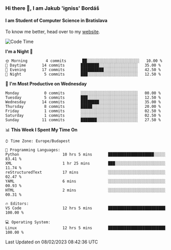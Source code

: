 ### Hi there 👋, I am Jakub 'igniss' Bordáš

#### I am Student of Computer Science in Bratislava
To know me better, head over to my [website](https://bordas.sk).


<!--START_SECTION:waka-->
![Code Time](http://img.shields.io/badge/Code%20Time-1%2C033%20hrs%2024%20mins-blue)

**I'm a Night 🦉** 

```text
🌞 Morning        4 commits       ██░░░░░░░░░░░░░░░░░░░░░░░   10.00 % 
🌆 Daytime       14 commits       ████████░░░░░░░░░░░░░░░░░   35.00 % 
🌃 Evening       17 commits       ██████████░░░░░░░░░░░░░░░   42.50 % 
🌙 Night          5 commits       ███░░░░░░░░░░░░░░░░░░░░░░   12.50 % 

```
📅 **I'm Most Productive on Wednesday** 

```text
Monday           0 commits       ░░░░░░░░░░░░░░░░░░░░░░░░░   00.00 % 
Tuesday          5 commits       ███░░░░░░░░░░░░░░░░░░░░░░   12.50 % 
Wednesday       14 commits       ████████░░░░░░░░░░░░░░░░░   35.00 % 
Thursday         8 commits       █████░░░░░░░░░░░░░░░░░░░░   20.00 % 
Friday           1 commits       ░░░░░░░░░░░░░░░░░░░░░░░░░   02.50 % 
Saturday         1 commits       ░░░░░░░░░░░░░░░░░░░░░░░░░   02.50 % 
Sunday          11 commits       ███████░░░░░░░░░░░░░░░░░░   27.50 % 

```


📊 **This Week I Spent My Time On** 

```text
⌚︎ Time Zone: Europe/Budapest

💬 Programming Languages: 
Python                   10 hrs 5 mins       ████████████████████░░░░░   83.41 % 
XML                      1 hr 25 mins        ███░░░░░░░░░░░░░░░░░░░░░░   11.74 % 
reStructuredText         17 mins             ░░░░░░░░░░░░░░░░░░░░░░░░░   02.47 % 
YAML                     6 mins              ░░░░░░░░░░░░░░░░░░░░░░░░░   00.93 % 
HTML                     2 mins              ░░░░░░░░░░░░░░░░░░░░░░░░░   00.31 % 

🔥 Editors: 
VS Code                  12 hrs 5 mins       █████████████████████████   100.00 % 

💻 Operating System: 
Linux                    12 hrs 5 mins       █████████████████████████   100.00 % 

```


 Last Updated on 08/02/2023 08:42:36 UTC
<!--END_SECTION:waka-->
